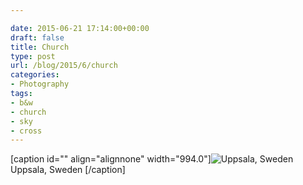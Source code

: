 ```yaml
---

date: 2015-06-21 17:14:00+00:00
draft: false
title: Church
type: post
url: /blog/2015/6/church
categories:
- Photography
tags:
- b&w
- church
- sky
- cross
---
```


[caption id="" align="alignnone" width="994.0"]![ Uppsala, Sweden ](/images/2015-06-21-20156church/image-asset.jpeg)
 Uppsala, Sweden [/caption]
